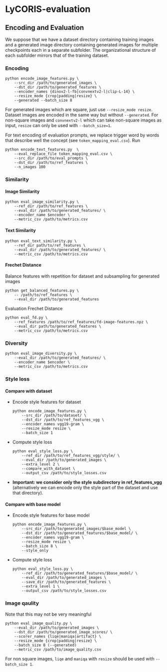 # LyCORIS-evaluation

## Encoding and Evaluation

We suppose that we have a dataset directory containing training images and a generated image directory containing generated images for multiple checkpoints each in a separate subfolder. The organizational structure of each subfolder mirrors that of the training dataset.

### Encoding

```
python encode_image_features.py \
    --src_dir /path/to/generated_images \
    --dst_dir /path/to/generated_features \
    --encoder_names {dinov2-l-fb|convnextv2-l|clip-L-14} \
    --resize_mode {crop|padding|resize} \
    --generated --batch_size 8
```

For generated images which are square, just use `--resize_mode resize`. Dataset images are encoded in the same way but without `--generated`. For non-square images and `convnextv2-l` which can take non-square images as input, `resize` can only be used with `--batch_size=1`.

For text encoding of evaluation prompts, we replace trigger word by words that describe well the concept (see `token_mapping_eval.csv`). Run

```
python encode_text_features.py  \
    --eval_replace_file token_mapping_eval.csv \
    --src_dir /path/to/eval_prompts \
    --dst_dir /path/to/ref_features \
    --n_images 100 
```

### Similarity

#### Image Similarity

```
python eval_image_similarity.py \
    --ref_dir /path/to/ref_features \
    --eval_dir /path/to/generated_features/ \
    --encoder_name $encoder \
    --metric_csv /path/to/metrics.csv
```

#### Text Similarity

```
python eval_text_similarity.py \
    --ref_dir path/to/ref_features \ 
    --eval_dir /path/to/generated_features/ \
    --metric_csv /path/to/metrics.csv
```

#### Frechet Distance

Balance features with repetition for dataset and subsampling for generated images
```
python get_balanced_features.py \
    -- /path/to/ref_features \
    --eval_dir /path/to/generated_features
```

Evaluation Frechet Distance
```
python eval_fd.py \
    --ref_features /path/to/ref_features/fd-image-features.npz \
    --eval_dir path/to/generated_features \
    --metric_csv /path/to/metrics.csv
```

### Diversity

```
python eval_image_diversity.py \
    --eval_dir /path/to/generated_features/ \
    --encoder_name $encoder \
    --metric_csv /path/to/metrics.csv
```

### Style loss

#### Compare with dataset
- Encode style features for dataset
    ```
    python encode_image_features.py \
        --src_dir /path/to/dataset/ \
        --dst_dir /path/to/ref_features_vgg \
        --encoder_names vgg19-gram \
        --resize_mode resize \
        --batch_size 1
    ```
- Compute style loss
    ```
    python eval_style_loss.py \
        --ref_dir /path/to/ref_features_vgg/style/ \
        --eval_dir /path/to/generated_images \
        --extra_level 2 \
        --compare_with_dataset \
        --output_csv /path/to/style_losses.csv
    ```
- **Important: we consider only the style subdirectory in ref_features_vgg** (alternatively we can encode only the style part of the dataset and use that directory).

#### Compare with base model

- Encode style features for base model
    ```
    python encode_image_features.py \
        --src_dir /path/to/generated_images/$base_model \
        --dst_dir /path/to/generated_features/$base_model/ \
        --encoder_names vgg19-gram \
        --resize_mode resize \
        --batch_size 8 \
        --style_only
    ```
- Compute style loss
    ```
    python eval_style_loss.py \
        --ref_dir /path/to/generated_features/$base_model/ \
        --eval_dir /path/to/generated_images \
        --save_dir /path/to/generated_features \
        --extra_level 1 \
        --output_csv /path/to/style_losses.csv
    ```
    
### Image qaulity

Note that this may not be very meaningful

```
python eval_image_quality.py \
    --eval_dir /path/to/generated_images \
    --dst_dir /path/to/generated_image_scores/ \
    --scorer_names {liqe|maniqa|artifact} \
    --resize_mode {crop|padding|resize} \
    --batch_size 8 (--generated)
    --metric_csv /path/to/image_quality.csv
```

For non square images, `liqe` and `maniqa` with `resize` should be used with `--batch_size 1`.
